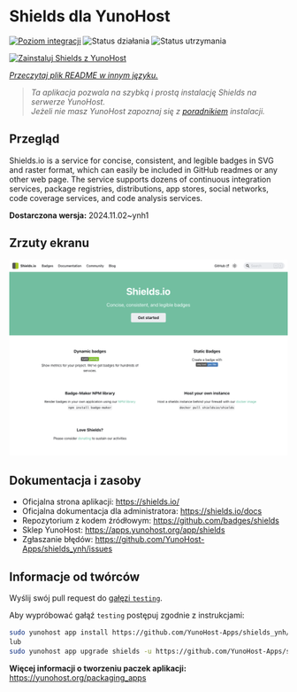 <!--
To README zostało automatycznie wygenerowane przez <https://github.com/YunoHost/apps/tree/master/tools/readme_generator>
Nie powinno być ono edytowane ręcznie.
-->

# Shields dla YunoHost

[![Poziom integracji](https://apps.yunohost.org/badge/integration/shields)](https://ci-apps.yunohost.org/ci/apps/shields/)
![Status działania](https://apps.yunohost.org/badge/state/shields)
![Status utrzymania](https://apps.yunohost.org/badge/maintained/shields)

[![Zainstaluj Shields z YunoHost](https://install-app.yunohost.org/install-with-yunohost.svg)](https://install-app.yunohost.org/?app=shields)

*[Przeczytaj plik README w innym języku.](./ALL_README.md)*

> *Ta aplikacja pozwala na szybką i prostą instalację Shields na serwerze YunoHost.*  
> *Jeżeli nie masz YunoHost zapoznaj się z [poradnikiem](https://yunohost.org/install) instalacji.*

## Przegląd

Shields.io is a service for concise, consistent, and legible badges in SVG and raster format, which can easily be included in GitHub readmes or any other web page. The service supports dozens of continuous integration services, package registries, distributions, app stores, social networks, code coverage services, and code analysis services.

**Dostarczona wersja:** 2024.11.02~ynh1

## Zrzuty ekranu

![Zrzut ekranu z Shields](./doc/screenshots/screenshot.png)

## Dokumentacja i zasoby

- Oficjalna strona aplikacji: <https://shields.io/>
- Oficjalna dokumentacja dla administratora: <https://shields.io/docs>
- Repozytorium z kodem źródłowym: <https://github.com/badges/shields>
- Sklep YunoHost: <https://apps.yunohost.org/app/shields>
- Zgłaszanie błędów: <https://github.com/YunoHost-Apps/shields_ynh/issues>

## Informacje od twórców

Wyślij swój pull request do [gałęzi `testing`](https://github.com/YunoHost-Apps/shields_ynh/tree/testing).

Aby wypróbować gałąź `testing` postępuj zgodnie z instrukcjami:

```bash
sudo yunohost app install https://github.com/YunoHost-Apps/shields_ynh/tree/testing --debug
lub
sudo yunohost app upgrade shields -u https://github.com/YunoHost-Apps/shields_ynh/tree/testing --debug
```

**Więcej informacji o tworzeniu paczek aplikacji:** <https://yunohost.org/packaging_apps>
